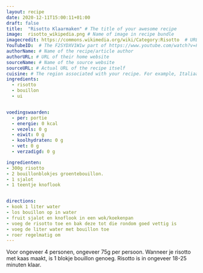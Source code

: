 ```yaml
---
layout: recipe
date: 2020-12-11T15:00:11+01:00
draft: false
title:  "Risotto Klaarmaken" # The title of your awesome recipe
image:  risotto_wikipedia.png # Name of image in recipe bundle
imagecredit: https://commons.wikimedia.org/wiki/Category:Risotto  # URL to image source page, website, or creator
YouTubeID:  # The F2SYDXV1W1w part of https://www.youtube.com/watch?v=F2SYDXV1W1w
authorName: # Name of the recipe/article author
authorURL: # URL of their home website
sourceName: # Name of the source website
sourceURL: # Actual URL of the recipe itself
cuisine: # The region associated with your recipe. For example, Italiaans, Mediterraans", or Eigen.
ingredients:
  - risotto
  - bouillon
  - ui


voedingswaarden:
  - per: portie
  - energie: 0 kcal
  - vezels: 0 g
  - eiwit: 0 g
  - koolhydraten: 0 g
  - vet: 0 g
  - verzadigd: 0 g

ingredienten:
- 300g risotto
- 2 bouillonblokjes groentebouillon.
- 1 sjalot
- 1 teentje knoflook


directions:
- kook 1 liter water
- los bouillon op in water
- fruit sjalot en knoflook in een wok/koekenpan
- voeg de risotto toe en bak deze tot die rondom goed vettig is
- voeg de liter water met bouillon toe
- roer regelmatig om
---
```


Voor ongeveer 4 personen, ongeveer 75g per persoon. Wanneer je risotto met
kaas maakt, is 1 blokje bouillon genoeg.
Risotto is in ongeveer 18-25 minuten klaar.
